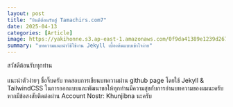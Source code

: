 ```yaml
---
layout: post
title: "ยินดีต้อนรับสู่ Tamachirs.com7"
date: 2025-04-13
categories: [Article]
image: https://yakihonne.s3.ap-east-1.amazonaws.com/0f9da41389e1239d267c43105ecfc92273079e80c2d4b09e1d1e172701bd07d7/files/1744208311595-YAKIHONNES3.jpg
summary: "บทความแนะนำวิธีใช้งาน Jekyll เบื้องต้นแบบเข้าใจง่าย"
---
```



สวัสดีต้อนรับทุกท่าน
<br><br>
แนะนำตัวง่ายๆ ชื่อจิ๊บครับ ทดสอบการเขียนบทความผ่าน github page โดยใช้ Jekyll & TailwindCSS ในการออกแบบและพัฒนาขอให้ทุกท่านมีความสุขกับการอ่านบทความของผมนะครับ หากมีข้อสงสัยติดต่อผ่าน Account Nostr: Khunjibna นะครับ




